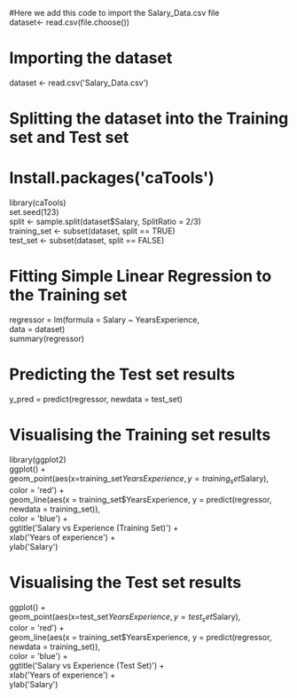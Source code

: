 #Here we add this code to import the Salary_Data.csv file   
dataset<- read.csv(file.choose())   
 
# Importing the dataset   
dataset <- read.csv('Salary_Data.csv')  

# Splitting the dataset into the Training set and Test set  
# Install.packages('caTools')  
library(caTools)  
set.seed(123)  
split <- sample.split(dataset$Salary, SplitRatio = 2/3)  
training_set <- subset(dataset, split == TRUE)  
test_set <- subset(dataset, split == FALSE)  

# Fitting Simple Linear Regression to the Training set  
regressor = lm(formula = Salary ~ YearsExperience,  
               data = dataset)  
summary(regressor)  

# Predicting the Test set results  
y_pred = predict(regressor, newdata = test_set)  

# Visualising the Training set results 
library(ggplot2)  
ggplot() +  
  geom_point(aes(x=training_set$YearsExperience, y=training_set$Salary),  
             color = 'red') +  
  geom_line(aes(x = training_set$YearsExperience, y = predict(regressor, newdata = training_set)),  
            color = 'blue') +  
  ggtitle('Salary vs Experience (Training Set)') +   
  xlab('Years of experience') +  
  ylab('Salary')  

# Visualising the Test set results  
ggplot() +  
  geom_point(aes(x=test_set$YearsExperience, y=test_set$Salary),  
             color = 'red') +  
  geom_line(aes(x = training_set$YearsExperience, y = predict(regressor, newdata = training_set)),  
            color = 'blue') +  
  ggtitle('Salary vs Experience (Test Set)') +  
  xlab('Years of experience') +  
  ylab('Salary')  
   


